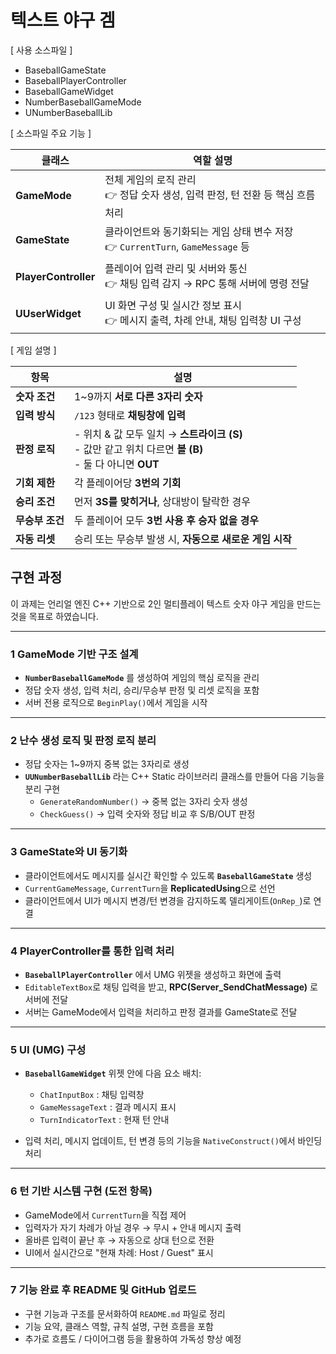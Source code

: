 # 텍스트 야구 겜

[ 사용 소스파일 ]
- BaseballGameState
- BaseballPlayerController
- BaseballGameWidget
- NumberBaseballGameMode
- UNumberBaseballLib

[ 소스파일 주요 기능 ]

| 클래스             | 역할 설명                                                              |
|------------------|-------------------------------------------------------------------------|
| **GameMode**       | 전체 게임의 로직 관리<br>👉 정답 숫자 생성, 입력 판정, 턴 전환 등 핵심 흐름 처리     |
| **GameState**      | 클라이언트와 동기화되는 게임 상태 변수 저장<br>👉 `CurrentTurn`, `GameMessage` 등 |
| **PlayerController** | 플레이어 입력 관리 및 서버와 통신<br>👉 채팅 입력 감지 → RPC 통해 서버에 명령 전달   |
| **UUserWidget**    | UI 화면 구성 및 실시간 정보 표시<br>👉 메시지 출력, 차례 안내, 채팅 입력창 UI 구성     |




[ 게임 설명 ]

| 항목           | 설명                                                                 |
|----------------|----------------------------------------------------------------------|
| **숫자 조건**   | 1~9까지 **서로 다른 3자리 숫자**                                     |
| **입력 방식**   | `/123` 형태로 **채팅창에 입력**                                      |
| **판정 로직**   | - 위치 & 값 모두 일치 → **스트라이크 (S)**<br>- 값만 같고 위치 다르면 **볼 (B)**<br>- 둘 다 아니면 **OUT** |
| **기회 제한**   | 각 플레이어당 **3번의 기회**                                         |
| **승리 조건**   | 먼저 **3S를 맞히거나**, 상대방이 탈락한 경우                          |
| **무승부 조건** | 두 플레이어 모두 **3번 사용 후 승자 없을 경우**                        |
| **자동 리셋**   | 승리 또는 무승부 발생 시, **자동으로 새로운 게임 시작**                 |



## 구현 과정

이 과제는 언리얼 엔진 C++ 기반으로 2인 멀티플레이 텍스트 숫자 야구 게임을 만드는 것을 목표로 하였습니다. 

---

### 1 GameMode 기반 구조 설계

- **`NumberBaseballGameMode`** 를 생성하여 게임의 핵심 로직을 관리
- 정답 숫자 생성, 입력 처리, 승리/무승부 판정 및 리셋 로직을 포함
- 서버 전용 로직으로 `BeginPlay()`에서 게임을 시작

---

### 2 난수 생성 로직 및 판정 로직 분리

- 정답 숫자는 1~9까지 중복 없는 3자리로 생성
- **`UUNumberBaseballLib`** 라는 C++ Static 라이브러리 클래스를 만들어 다음 기능을 분리 구현
  - `GenerateRandomNumber()` → 중복 없는 3자리 숫자 생성
  - `CheckGuess()` → 입력 숫자와 정답 비교 후 S/B/OUT 판정

---

### 3 GameState와 UI 동기화

- 클라이언트에서도 메시지를 실시간 확인할 수 있도록 **`BaseballGameState`** 생성
- `CurrentGameMessage`, `CurrentTurn`을 **ReplicatedUsing**으로 선언
- 클라이언트에서 UI가 메시지 변경/턴 변경을 감지하도록 델리게이트(`OnRep_`)로 연결

---

### 4 PlayerController를 통한 입력 처리

- **`BaseballPlayerController`** 에서 UMG 위젯을 생성하고 화면에 출력
- `EditableTextBox`로 채팅 입력을 받고, **RPC(Server_SendChatMessage)** 로 서버에 전달
- 서버는 GameMode에서 입력을 처리하고 판정 결과를 GameState로 전달

---

### 5️ UI (UMG) 구성

- **`BaseballGameWidget`** 위젯 안에 다음 요소 배치:
  - `ChatInputBox` : 채팅 입력창
  - `GameMessageText` : 결과 메시지 표시
  - `TurnIndicatorText` : 현재 턴 안내

- 입력 처리, 메시지 업데이트, 턴 변경 등의 기능을 `NativeConstruct()`에서 바인딩 처리

---

### 6 턴 기반 시스템 구현 (도전 항목)

- GameMode에서 `CurrentTurn`을 직접 제어
- 입력자가 자기 차례가 아닐 경우 → 무시 + 안내 메시지 출력
- 올바른 입력이 끝난 후 → 자동으로 상대 턴으로 전환
- UI에서 실시간으로 "현재 차례: Host / Guest" 표시

---

### 7️ 기능 완료 후 README 및 GitHub 업로드

- 구현 기능과 구조를 문서화하여 `README.md` 파일로 정리
- 기능 요약, 클래스 역할, 규칙 설명, 구현 흐름을 포함
- 추가로 흐름도 / 다이어그램 등을 활용하여 가독성 향상 예정
